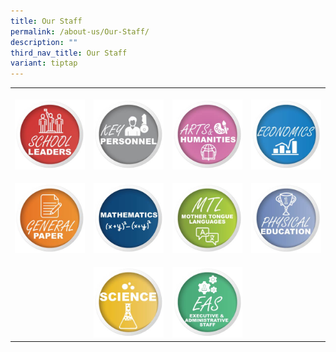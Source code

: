 ```yaml
---
title: Our Staff
permalink: /about-us/Our-Staff/
description: ""
third_nav_title: Our Staff
variant: tiptap
---
```

<table><tbody><tr><th rowspan="1" colspan="1"><p></p><a class="isomer-image-wrapper" href="/about-us/our-staff/school-leaders/"><img style="width: 100%;" height="auto" width="100%" alt="" src="/images/Staff Photos/2024 Dept Icons/TMJC_Staff_Dept_Icon_SL.jpg"></a></th><th rowspan="1" colspan="1"><p></p><a class="isomer-image-wrapper" href="/about-us/our-staff/key-personnel/"><img style="width: 100%" height="auto" width="100%" alt="" src="/images/Staff Photos/2024 Dept Icons/TMJC_Staff_Dept_Icon_KP.jpg"></a></th><th rowspan="1" colspan="1"><p></p><a class="isomer-image-wrapper" href="/about-us/our-staff/arts-and-humanities/"><img style="width: 100%" height="auto" width="100%" alt="" src="/images/Staff Photos/2024 Dept Icons/TMJC_Staff_Dept_Icon_AH.jpg"></a></th><th rowspan="1" colspan="1"><p></p><a class="isomer-image-wrapper" href="/about-us/our-staff/economics/"><img style="width: 100%" height="auto" width="100%" alt="" src="/images/Staff Photos/2024 Dept Icons/TMJC_Staff_Dept_Icon_Econs.jpg"></a></th></tr><tr><td rowspan="1" colspan="1"><p></p><a class="isomer-image-wrapper" href="/about-us/our-staff/general-paper/"><img style="width: 100%" height="auto" width="100%" alt="" src="/images/Staff Photos/2024 Dept Icons/TMJC_Staff_Dept_Icon_GP.jpg"></a></td><td rowspan="1" colspan="1"><p></p><a class="isomer-image-wrapper" href="/about-us/our-staff/mathematics/"><img style="width: 100%" height="auto" width="100%" alt="" src="/images/Staff Photos/2024 Dept Icons/TMJC_Staff_Dept_Icon_Maths.jpg"></a></td><td rowspan="1" colspan="1"><p></p><a class="isomer-image-wrapper" href="/about-us/our-staff/mother-tongue-languages/"><img style="width: 100%" height="auto" width="100%" alt="" src="/images/Staff Photos/2024 Dept Icons/TMJC_Staff_Dept_Icon_MTL.jpg"></a></td><td rowspan="1" colspan="1"><p></p><a class="isomer-image-wrapper" href="/about-us/our-staff/physical-education/"><img style="width: 100%" height="auto" width="100%" alt="" src="/images/Staff Photos/2024 Dept Icons/TMJC_Staff_Dept_Icon_PE.jpg"></a></td></tr><tr><td rowspan="1" colspan="1"><p></p></td><td rowspan="1" colspan="1"><p></p><a class="isomer-image-wrapper" href="/about-us/our-staff/science/"><img style="width: 100%" height="auto" width="100%" alt="" src="/images/Staff Photos/2024 Dept Icons/TMJC_Staff_Dept_Icon_Science.jpg"></a></td><td rowspan="1" colspan="1"><p></p><a class="isomer-image-wrapper" href="/about-us/our-staff/eas/"><img style="width: 100%" height="auto" width="100%" alt="" src="/images/Staff Photos/2024 Dept Icons/TMJC_Staff_Dept_Icon_EAS.jpg"></a></td><td rowspan="1" colspan="1"><p></p></td></tr></tbody></table><p></p>